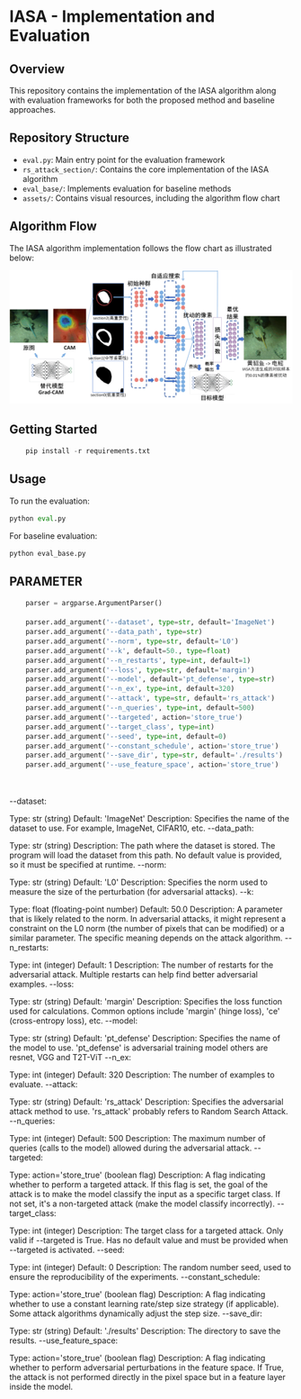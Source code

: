 # IASA - Implementation and Evaluation

## Overview

This repository contains the implementation of the IASA algorithm along with evaluation frameworks for both the proposed method and baseline approaches.

## Repository Structure

- `eval.py`: Main entry point for the evaluation framework
- `rs_attack_section/`: Contains the core implementation of the IASA algorithm
- `eval_base/`: Implements evaluation for baseline methods
- `assets/`: Contains visual resources, including the algorithm flow chart

## Algorithm Flow

The IASA algorithm implementation follows the flow chart as illustrated below:

![IASA Algorithm Flow](assets/流程.png)

## Getting Started
```python
    pip install -r requirements.txt
```
## Usage
To run the evaluation:
```python
python eval.py
```
For baseline evaluation:

```python
python eval_base.py
```

## PARAMETER
```python
    parser = argparse.ArgumentParser()

    parser.add_argument('--dataset', type=str, default='ImageNet')
    parser.add_argument('--data_path', type=str)
    parser.add_argument('--norm', type=str, default='L0')
    parser.add_argument('--k', default=50., type=float)
    parser.add_argument('--n_restarts', type=int, default=1)
    parser.add_argument('--loss', type=str, default='margin')
    parser.add_argument('--model', default='pt_defense', type=str)
    parser.add_argument('--n_ex', type=int, default=320)
    parser.add_argument('--attack', type=str, default='rs_attack')
    parser.add_argument('--n_queries', type=int, default=500)
    parser.add_argument('--targeted', action='store_true')
    parser.add_argument('--target_class', type=int)
    parser.add_argument('--seed', type=int, default=0)
    parser.add_argument('--constant_schedule', action='store_true')
    parser.add_argument('--save_dir', type=str, default='./results')
    parser.add_argument('--use_feature_space', action='store_true')

  
```
--dataset:

Type: str (string)
Default: 'ImageNet'
Description: Specifies the name of the dataset to use. For example, ImageNet, CIFAR10, etc.
--data_path:

Type: str (string)
Description: The path where the dataset is stored. The program will load the dataset from this path. No default value is provided, so it must be specified at runtime.
--norm:

Type: str (string)
Default: 'L0'
Description: Specifies the norm used to measure the size of the perturbation (for adversarial attacks).
--k:

Type: float (floating-point number)
Default: 50.0
Description: A parameter that is likely related to the norm. In adversarial attacks, it might represent a constraint on the L0 norm (the number of pixels that can be modified) or a similar parameter. The specific meaning depends on the attack algorithm.
--n_restarts:

Type: int (integer)
Default: 1
Description: The number of restarts for the adversarial attack. Multiple restarts can help find better adversarial examples.
--loss:

Type: str (string)
Default: 'margin'
Description: Specifies the loss function used for calculations. Common options include 'margin' (hinge loss), 'ce' (cross-entropy loss), etc.
--model:

Type: str (string)
Default: 'pt_defense'
Description: Specifies the name of the model to use. 'pt_defense' is adversarial training model others are resnet, VGG and T2T-ViT
--n_ex:

Type: int (integer)
Default: 320
Description: The number of examples to evaluate.
--attack:

Type: str (string)
Default: 'rs_attack'
Description: Specifies the adversarial attack method to use. 'rs_attack' probably refers to Random Search Attack.
--n_queries:

Type: int (integer)
Default: 500
Description: The maximum number of queries (calls to the model) allowed during the adversarial attack.
--targeted:

Type: action='store_true' (boolean flag)
Description: A flag indicating whether to perform a targeted attack. If this flag is set, the goal of the attack is to make the model classify the input as a specific target class. If not set, it's a non-targeted attack (make the model classify incorrectly).
--target_class:

Type: int (integer)
Description: The target class for a targeted attack. Only valid if --targeted is True. Has no default value and must be provided when --targeted is activated.
--seed:

Type: int (integer)
Default: 0
Description: The random number seed, used to ensure the reproducibility of the experiments.
--constant_schedule:

Type: action='store_true' (boolean flag)
Description: A flag indicating whether to use a constant learning rate/step size strategy (if applicable). Some attack algorithms dynamically adjust the step size.
--save_dir:

Type: str (string)
Default: './results'
Description: The directory to save the results.
--use_feature_space:

Type: action='store_true' (boolean flag)
Description: A flag indicating whether to perform adversarial perturbations in the feature space. If True, the attack is not performed directly in the pixel space but in a feature layer inside the model.
